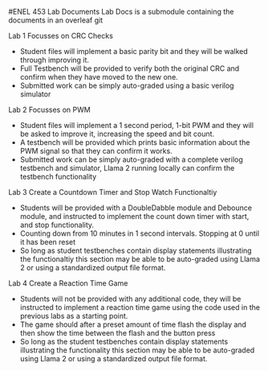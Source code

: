 #ENEL 453 Lab Documents
Lab Docs is a submodule containing the documents in an overleaf git

Lab 1 Focusses on CRC Checks
- Student files will implement a basic parity bit and they will be walked through improving it.
- Full Testbench will be provided to verify both the original CRC and confirm when they have moved to the new one.
- Submitted work can be simply auto-graded using a basic verilog simulator

Lab 2 Focusses on PWM 
- Student files will implement a 1 second period, 1-bit PWM and they will be asked to improve it, increasing the speed and bit count.
- A testbench will be provided which prints basic information about the PWM signal so that they can confirm it works. 
- Submitted work can be simply auto-graded with a complete verilog testbench and simulator, Llama 2 running locally can confirm the testbench functionality

Lab 3 Create a Countdown Timer and Stop Watch Functionaltiy
- Students will be provided with a DoubleDabble module and Debounce module, and instructed to implement the count down timer with start, and stop functionality.
- Counting down from 10 minutes in 1 second intervals. Stopping at 0 until it has been reset
- So long as student testbenches contain display statements illustrating the functionaltiy this section may be able to be auto-graded using Llama 2 or using a standardized output file format. 

Lab 4 Create a Reaction Time Game 
- Students will not be provided with any additional code, they will be instructed to implement a reaction time game using the code used in the previous labs as a starting point.
- The game should after a preset amount of time flash the display and then show the time between the flash and the button press
- So long as the student testbenches contain display statements illustrating the functionality this section may be able to be auto-graded using Llama 2 or using a standardized output file format. 